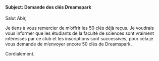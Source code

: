 ﻿#### Subject: Demande des clés Dreamspark
Salut Abir,

Je tiens à vous remercier de m’offrir les 50 clés déjà reçus. Je voudrais vous informer que les étudiants de la faculté de sciences sont vraiment intéressés par ce club et les inscriptions sont successives, pour cela je vous demande de m’envoyer encore 50 clés de Dreamspark. 

Cordialement.
